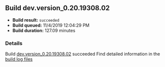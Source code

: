 ## Build dev.version_0.20.19308.02
- **Build result:** `succeeded`
- **Build queued:** 11/4/2019 12:04:29 PM
- **Build duration:** 127.09 minutes
### Details
Build [dev.version_0.20.19308.02](https://winappstudio.visualstudio.com/web/build.aspx?pcguid=a4ef43be-68ce-4195-a619-079b4d9834c2&builduri=vstfs%3a%2f%2f%2fBuild%2fBuild%2f31721) succeeded
Find detailed information in the [build log files]()
